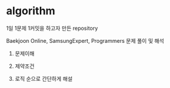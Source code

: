 # algorithm

1일 1문제 1커밋을 하고자 만든 repository


Baekjoon Online, SamsungExpert, Programmers 문제 풀이 및 해석
1. 문제이해

2. 제약조건

3. 로직
순으로 간단하게 해설
